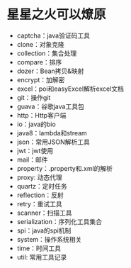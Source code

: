 # **星星之火可以燎原**
- captcha：java验证码工具
- clone：对象克隆
- collection：集合处理
- compare：排序
- dozer：Bean拷贝&映射
- encrypt：加解密
- excel：poi和easyExcel解析excel文档
- git：操作git
- guava：谷歌java工具包
- http：Http客户端
- io：java的bio
- java8：lambda和stream
- json：常用JSON解析工具
- jwt：jwt使用
- mail：邮件
- property：.property和.xml的解析
- proxy: 动态代理
- quartz：定时任务
- reflection：反射
- retry：重试工具
- scanner：扫描工具
- serialization：序列化工具集合
- spi：java的spi机制
- system：操作系统相关
- time：时间工具
- util: 常用工具记录



